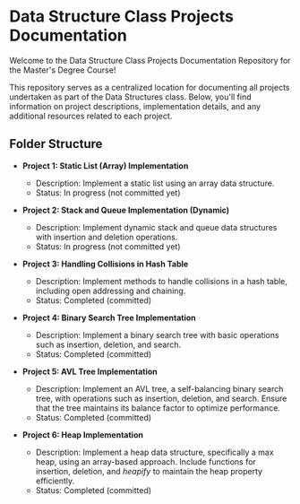 # Data Structure Class Projects Documentation

Welcome to the Data Structure Class Projects Documentation Repository for the Master's Degree Course!

This repository serves as a centralized location for documenting all projects undertaken as part of the Data Structures class. Below, you'll find information on project descriptions, implementation details, and any additional resources related to each project.

## Folder Structure

- **Project 1: Static List (Array) Implementation**
  - Description: Implement a static list using an array data structure.
  - Status: In progress (not committed yet)

- **Project 2: Stack and Queue Implementation (Dynamic)**
  - Description: Implement dynamic stack and queue data structures with insertion and deletion operations.
  - Status: In progress (not committed yet)

- **Project 3: Handling Collisions in Hash Table**
  - Description: Implement methods to handle collisions in a hash table, including open addressing and chaining.
  - Status: Completed (committed)

- **Project 4: Binary Search Tree Implementation**
  - Description: Implement a binary search tree with basic operations such as insertion, deletion, and search.
  - Status: Completed (committed)
 
- **Project 5: AVL Tree Implementation**
  - Description: Implement an AVL tree, a self-balancing binary search tree, with operations such as insertion, deletion, and search. Ensure that the tree maintains its balance factor to optimize performance.
  - Status: Completed (committed)
 
- **Project 6: Heap Implementation**
  - Description: Implement a heap data structure, specifically a max heap, using an array-based approach. Include functions for insertion, deletion, and *heapify* to maintain the heap property efficiently.
  - Status: Completed (committed)



